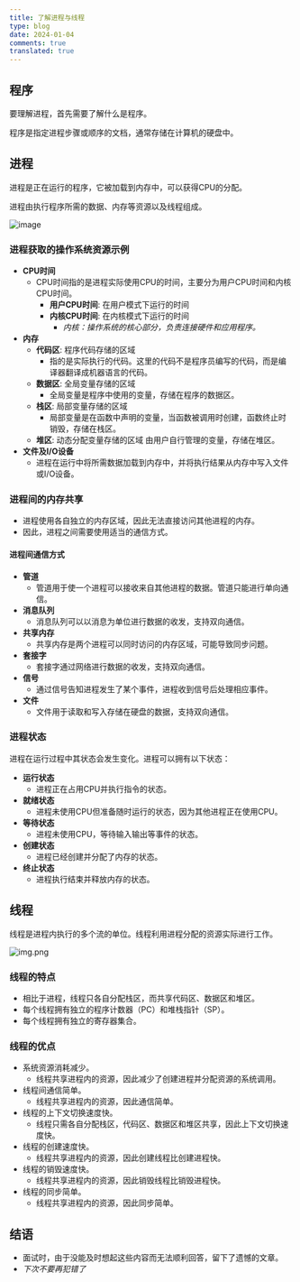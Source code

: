 ```yaml
---
title: 了解进程与线程
type: blog
date: 2024-01-04
comments: true
translated: true
---
```

## 程序
要理解进程，首先需要了解什么是程序。

程序是指定进程步骤或顺序的文档，通常存储在计算机的硬盘中。

## 进程
进程是正在运行的程序，它被加载到内存中，可以获得CPU的分配。

进程由执行程序所需的数据、内存等资源以及线程组成。

![image](/images/computer_science/img.png)

### 进程获取的操作系统资源示例
- **CPU时间**
  - CPU时间指的是进程实际使用CPU的时间，主要分为用户CPU时间和内核CPU时间。
    - **用户CPU时间**: 在用户模式下运行的时间
    - **内核CPU时间**: 在内核模式下运行的时间
      - _内核：操作系统的核心部分，负责连接硬件和应用程序。_
- **内存**
  - **代码区**: 程序代码存储的区域
    - 指的是实际执行的代码。这里的代码不是程序员编写的代码，而是编译器翻译成机器语言的代码。
  - **数据区**: 全局变量存储的区域
    - 全局变量是程序中使用的变量，存储在程序的数据区。
  - **栈区**: 局部变量存储的区域
    - 局部变量是在函数中声明的变量，当函数被调用时创建，函数终止时销毁，存储在栈区。
  - **堆区**: 动态分配变量存储的区域
    由用户自行管理的变量，存储在堆区。
- **文件及I/O设备**
  - 进程在运行中将所需数据加载到内存中，并将执行结果从内存中写入文件或I/O设备。

### 进程间的内存共享
- 进程使用各自独立的内存区域，因此无法直接访问其他进程的内存。
- 因此，进程之间需要使用适当的通信方式。

#### 进程间通信方式
- **管道**
  - 管道用于使一个进程可以接收来自其他进程的数据。管道只能进行单向通信。
- **消息队列**
  - 消息队列可以以消息为单位进行数据的收发，支持双向通信。
- **共享内存**
  - 共享内存是两个进程可以同时访问的内存区域，可能导致同步问题。
- **套接字**
  - 套接字通过网络进行数据的收发，支持双向通信。
- **信号**
  - 通过信号告知进程发生了某个事件，进程收到信号后处理相应事件。
- **文件**
  - 文件用于读取和写入存储在硬盘的数据，支持双向通信。

### 进程状态
进程在运行过程中其状态会发生变化。进程可以拥有以下状态：

- **运行状态**
  - 进程正在占用CPU并执行指令的状态。
- **就绪状态**
  - 进程未使用CPU但准备随时运行的状态，因为其他进程正在使用CPU。
- **等待状态**
  - 进程未使用CPU，等待输入输出等事件的状态。
- **创建状态**
  - 进程已经创建并分配了内存的状态。
- **终止状态**
  - 进程执行结束并释放内存的状态。

## 线程
线程是进程内执行的多个流的单位。线程利用进程分配的资源实际进行工作。

![img.png](/images/computer_science/process.png)

### 线程的特点
- 相比于进程，线程只各自分配栈区，而共享代码区、数据区和堆区。
- 每个线程拥有独立的程序计数器（PC）和堆栈指针（SP）。
- 每个线程拥有独立的寄存器集合。

### 线程的优点
- 系统资源消耗减少。
  - 线程共享进程内的资源，因此减少了创建进程并分配资源的系统调用。
- 线程间通信简单。
  - 线程共享进程内的资源，因此通信简单。
- 线程的上下文切换速度快。
  - 线程只需各自分配栈区，代码区、数据区和堆区共享，因此上下文切换速度快。
- 线程的创建速度快。
  - 线程共享进程内的资源，因此创建线程比创建进程快。
- 线程的销毁速度快。
  - 线程共享进程内的资源，因此销毁线程比销毁进程快。
- 线程的同步简单。
  - 线程共享进程内的资源，因此同步简单。

## 结语
- 面试时，由于没能及时想起这些内容而无法顺利回答，留下了遗憾的文章。
- _下次不要再犯错了_